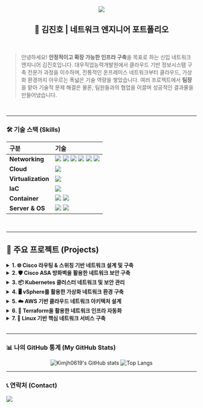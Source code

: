 <!-- 헤더 -->
<div align="center">
  <img src="https://capsule-render.vercel.app/api?type=waving&color=auto&height=200&section=header&text=Jin-Ho%20Kim&fontSize=90" />
</div>

<div align="center">
  
## 📜 김진호 | 네트워크 엔지니어 포트폴리오

</div>

<br>

> 안녕하세요! **안정적이고 확장 가능한 인프라 구축**을 목표로 하는 신입 네트워크 엔지니어 김진호입니다.
> 대우직업능력개발원에서 클라우드 기반 정보시스템 구축 전문가 과정을 이수하며, 전통적인 온프레미스 네트워크부터 클라우드, 가상화 환경까지 아우르는 폭넓은 기술 역량을 쌓았습니다. 여러 프로젝트에서 **팀장**을 맡아 기술적 문제 해결은 물론, 팀원들과의 협업을 이끌며 성공적인 결과물을 만들어냈습니다.

<br>

---

### 🛠️ 기술 스택 (Skills)

| 구분 | 기술 |
| :--- | :--- |
| **Networking** | <img src="https://img.shields.io/badge/TCP/IP-000000?style=flat-square&logo=linux&logoColor=white"> <img src="https://img.shields.io/badge/Routing-4A90E2?style=flat-square"> <img src="https://img.shields.io/badge/Switching-4A90E2?style=flat-square"> <img src="https://img.shields.io/badge/Firewall-F5871F?style=flat-square"> <img src="https://img.shields.io/badge/WAN-7ED321?style=flat-square"> <img src="https://img.shields.io/badge/DNS-3DDC84?style=flat-square"> |
| **Cloud** | <img src="https://img.shields.io/badge/AWS-232F3E?style=flat-square&logo=amazon-aws&logoColor=white"> |
| **Virtualization** | <img src="https://img.shields.io/badge/VMware-6B7AB3?style=flat-square&logo=vmware&logoColor=white"> |
| **IaC** | <img src="https://img.shields.io/badge/Terraform-7B42BC?style=flat-square&logo=terraform&logoColor=white"> |
| **Container** | <img src="https://img.shields.io/badge/Kubernetes-326CE5?style=flat-square&logo=kubernetes&logoColor=white"> <img src="https://img.shields.io/badge/Docker-2496ED?style=flat-square&logo=docker&logoColor=white"> |
| **Server & OS** | <img src="https://img.shields.io/badge/Linux-FCC624?style=flat-square&logo=linux&logoColor=black"> <img src="https://img.shields.io/badge/Windows_Server-0078D6?style=flat-square&logo=windows&logoColor=white"> |

<br>

---

## 🚀 주요 프로젝트 (Projects)

<details>
<summary><strong>1. 🌐 Cisco 라우팅 & 스위칭 기반 네트워크 설계 및 구축</strong></summary>
<br>
- **프로젝트 개요**: OSPF, EIGRP 등 다양한 라우팅 프로토콜과 VLAN, STP 등 스위칭 기술을 활용하여 복잡하고 효율적인 기업 네트워크 토폴로지를 설계하고 구축했습니다.
- **주요 역할 및 사용 기술**:
  - **Routing**: OSPF, EIGRP, RIP 프로토콜 설정 및 경로 재분배를 통한 최적의 경로 제어
  - **Switching**: VLAN, VTP, STP(MSTP)를 이용한 L2 네트워크 구성 및 루프 방지
  - **WAN**: Frame Relay를 이용한 지점 간 광역 네트워크 연결 및 구성
  - **High Availability**: VRRP를 이용한 게이트웨이 이중화로 서비스 연속성 확보
- [[프로젝트 상세 자료 (PDF)](https://github.com/Kimjh0619/kjh_pf/blob/main/file/%ED%81%B4%EB%9D%BC%EC%9A%B0%EB%93%9C%20%EA%B8%B0%EB%B0%98%20%EC%A0%95%EB%B3%B4%EC%8B%9C%EC%8A%A4%ED%85%9C%20%EA%B5%AC%EC%B6%9C%20%EC%A0%84%EB%AC%B8%EA%B0%80%20%EC%96%91%EC%84%B1%20%EA%B5%AD%EB%B9%84%20%EA%B3%BC%EC%A0%95%20-%20%EB%84%A4%ED%8A%B8%EC%9B%8C%ED%81%AC.pdf)]
</details>

<details>
<summary><strong>2. 🛡️ Cisco ASA 방화벽을 활용한 네트워크 보안 구축</strong></summary>
<br>
- **프로젝트 개요**: Cisco ASA 방화벽을 중심으로 ACL, NAT, Security Contexts 등 다양한 보안 기능을 적용하여 외부 위협으로부터 내부 네트워크를 보호하는 보안 인프라를 구축했습니다.
- **주요 역할 및 사용 기술**:
  - **Firewall Policy**: Cisco ASA 방화벽을 이용한 Inside/Outside/DMZ 보안 정책 설계 및 구현
  - **Access Control**: ACL을 활용하여 IP 및 프로토콜 기반의 정밀한 트래픽 제어
  - **NAT**: PAT 및 Static NAT를 구성하여 내부 IP 주소 보호 및 외부 서비스 제공
  - **Virtual Firewall**: 가상 방화벽(Security Contexts)을 구현하여 논리적 네트워크 분리 및 독립적인 보안 정책 적용
- [[프로젝트 상세 자료 (PDF)](https://github.com/Kimjh0619/kjh_pf/blob/main/file/%ED%81%B4%EB%9D%BC%EC%9A%B0%EB%93%9C%20%EA%B8%B0%EB%B0%98%20%EC%A0%95%EB%B3%B4%EC%8B%9C%EC%8A%A4%ED%85%9C%20%EA%B5%AC%EC%B6%9C%20%EC%A0%84%EB%AC%B8%EA%B0%80%20%EC%96%91%EC%84%B1%20%EA%B5%AD%EB%B9%84%20%EA%B3%BC%EC%A0%95%20-%20%EB%B0%A9%ED%99%94%EB%B2%BD.pdf)]
</details>

<details>
<summary><strong>3. 📦 Kubernetes 클러스터 네트워크 및 보안 관리</strong></summary>
<br>
- **프로젝트 개요**: Kubernetes 클러스터의 네트워킹과 보안을 중점적으로 다룬 프로젝트입니다. Pod 간 통신 제어, 외부 서비스 노출 등 컨테이너 환경의 네트워크 운영 역량을 확보했습니다.
- **주요 역할 및 사용 기술**:
  - **Network Policy**: Pod 간 Ingress/Egress 트래픽을 제어하여 마이크로서비스 환경의 보안 강화
  - **Service & Ingress**: ClusterIP, NodePort, Ingress Controller를 활용하여 서비스를 노출하고 트래픽 라우팅
  - **ETCD Backup/Restore**: 클러스터의 핵심 상태(네트워크 구성 포함)를 백업하고 복구하는 재해 복구 절차 수행
- [[프로젝트 상세 자료 (PDF)](https://github.com/Kimjh0619/kjh_pf/blob/main/file/%ED%81%B4%EB%9D%BC%EC%9A%B0%EB%93%9C%20%EA%B8%B0%EB%B0%98%20%EC%A0%95%EB%B3%B4%EC%8B%9C%EC%8A%A4%ED%85%9C%20%EA%B5%AC%EC%B6%9C%20%EC%A0%84%EB%AC%B8%EA%B0%80%20%EC%96%91%EC%84%B1%20%EA%B5%AD%EB%B9%84%20%EA%B3%BC%EC%A0%95%20-%20%EC%BF%A0%EB%B2%84%EB%84%A4%ED%8B%B0%EC%8A%A4.pdf)]
</details>

<details>
<summary><strong>4. 🖥️ vSphere를 활용한 가상화 네트워크 환경 구축</strong></summary>
<br>
- **프로젝트 개요**: VMware vSphere를 활용하여 데이터센터의 물리적 서버 및 네트워크 리소스를 가상화하고, 고가용성(HA) 및 무중단 운영(FT) 환경을 구현했습니다.
- **주요 역할 및 사용 기술**:
  - **Virtual Networking**: vSwitch 및 Distributed Switch를 이용한 가상 네트워크 환경 설계 및 VLAN Trunking
  - **Storage Networking**: iSCSI를 구성하여 가상화 환경의 공유 스토리지 네트워크 구축
  - **High Availability**: vMotion, HA, FT 기능을 활성화하여 서비스 중단 없는 인프라 구현
- [[프로젝트 상세 자료 (PDF)](https://github.com/Kimjh0619/kjh_pf/blob/main/file/%ED%81%B4%EB%9D%BC%EC%9A%B0%EB%93%9C%20%EA%B8%B0%EB%B0%98%20%EC%A0%95%EB%B3%B4%EC%8B%9C%EC%8A%A4%ED%85%9C%20%EA%B5%AC%EC%B6%9C%20%EC%A0%84%EB%AC%B8%EA%B0%80%20%EC%96%91%EC%84%B1%20%EA%B5%AD%EB%B9%84%20%EA%B3%BC%EC%A0%95%20-%20%EC%9C%88%EB%8F%84%EC%9A%B0.pdf)]
</details>

<details>
<summary><strong>5. ☁️ AWS 기반 클라우드 네트워크 아키텍처 설계</strong></summary>
<br>
- **프로젝트 개요**: 가용성, 확장성, 보안을 고려하여 AWS의 핵심 네트워크 서비스를 이용한 클라우드 인프라를 설계하고 구축한 프로젝트입니다.
- **주요 역할 및 사용 기술**:
  - **Network Design**: VPC, Public/Private Subnet, Route Table을 이용한 안전하고 효율적인 네트워크 설계
  - **Traffic Control**: Security Group, Internet Gateway, NAT Gateway를 이용한 인/아웃바운드 트래픽 제어
  - **Load Balancing**: Auto Scaling Group과 Application Load Balancer를 연동한 고가용성 아키텍처 구축
- [[프로젝트 상세 자료 - 1 (PDF)](https://github.com/Kimjh0619/kjh_pf/blob/main/file/%ED%81%B4%EB%9D%BC%EC%9A%B0%EB%93%9C%20%EA%B8%B0%EB%B0%98%20%EC%A0%95%EB%B3%B4%EC%8B%9C%EC%8A%A4%ED%85%9C%20%EA%B5%AC%EC%B6%9C%20%EC%A0%84%EB%AC%B8%EA%B0%80%20%EC%96%91%EC%84%B1%20%EA%B5%AD%EB%B9%84%20%EA%B3%BC%EC%A0%95%20-%20AWS_1%EC%9D%B8.pdf)]
- [[프로젝트 상세 자료 - 2 (PDF)](https://github.com/Kimjh0619/kjh_pf/blob/main/file/%ED%81%B4%EB%9D%BC%EC%9A%B0%EB%93%9C%20%EA%B8%B0%EB%B0%98%20%EC%A0%95%EB%B3%B4%EC%8B%9C%EC%8A%A4%ED%85%9C%20%EA%B5%AC%EC%B6%9C%20%EC%A0%84%EB%AC%B8%EA%B0%80%20%EC%96%91%EC%84%B1%20%EA%B5%AD%EB%B9%84%20%EA%B3%BC%EC%A0%95%20-%20AWS_2%EC%9D%B8.pdf)]
</details>

<details>
<summary><strong>6. 📜 Terraform을 활용한 네트워크 인프라 자동화</strong></summary>
<br>
- **프로젝트 개요**: Terraform을 사용하여 코드로 AWS 네트워크 인프라를 정의하고, GitHub와 연동하여 자동 배포 환경을 구축하여 수동 작업의 오류를 줄이고 배포 속도를 향상시켰습니다.
- **주요 역할 및 사용 기술**:
  - **IaC**: Terraform을 활용한 VPC, Subnet, Security Group, Route Table 등 핵심 네트워크 자원 자동화
  - **CI/CD**: GitHub Repository 연동을 통한 네트워크 구성 코드의 버전 관리 및 협업
- [[프로젝트 상세 자료 (PDF)](https://github.com/Kimjh0619/kjh_pf/blob/main/file/%ED%81%B4%EB%9D%BC%EC%9A%B0%EB%93%9C%20%EA%B8%B0%EB%B0%98%20%EC%A0%95%EB%B3%B4%EC%8B%9C%EC%8A%A4%ED%85%9C%20%EA%B5%AC%EC%B6%9C%20%EC%A0%84%EB%AC%B8%EA%B0%80%20%EC%96%91%EC%84%B1%20%EA%B5%AD%EB%B9%84%20%EA%B3%BC%EC%A0%95%20-%20%ED%85%8C%EB%9D%BC%ED%8F%BC.pdf)]
</details>

<details>
<summary><strong>7. 🐧 Linux 기반 핵심 네트워크 서비스 구축</strong></summary>
<br>
- **프로젝트 개요**: Rocky Linux 환경에서 DNS, DHCP, 방화벽 등 네트워크 운영에 필수적인 핵심 서버 서비스를 직접 구축하고 운영한 프로젝트입니다.
- **주요 역할 및 사용 기술**:
  - **IP/Firewall**: 고정 IP 설정 및 Firewalld를 통한 서버 접근 제어
  - **Core Services**: DNS(BIND), DHCP 서버 구축을 통한 네트워크 기반 서비스 제공
  - **File Sharing**: NFS, Samba를 이용한 네트워크 파일 공유 시스템 구축
- [[프로젝트 상세 자료 (PDF)](https://github.com/Kimjh0619/kjh_pf/blob/main/file/%ED%81%B4%EB%9D%BC%EC%9A%B0%EB%93%9C%20%EA%B8%B0%EB%B0%98%20%EC%A0%95%EB%B3%B4%EC%8B%9C%EC%8A%A4%ED%85%9C%20%EA%B5%AC%EC%B6%9C%20%EC%A0%84%EB%AC%B8%EA%B0%80%20%EC%96%91%EC%84%B1%20%EA%B5%AD%EB%B9%84%20%EA%B3%BC%EC%A0%95%20-%20%EB%A6%AC%EB%88%85%EC%8A%A4.pdf)]
</details>

<br>

---

### 📊 나의 GitHub 통계 (My GitHub Stats)

<p align="center">
  <img src="https://github-readme-stats.vercel.app/api?username=Kimjh0619&show_icons=true&theme=radical" alt="Kimjh0619's GitHub stats" />
  <img src="https://github-readme-stats.vercel.app/api/top-langs/?username=Kimjh0619&layout=compact&theme=radical" alt="Top Langs" />
</p>

---

### 📞 연락처 (Contact)

<p align="left">
  <a href="mailto:gomim88@naver.com">
    <img src="https://img.shields.io/badge/Naver-03C75A?style=flat-square&logo=naver&logoColor=white" />
  </a>
</p>
